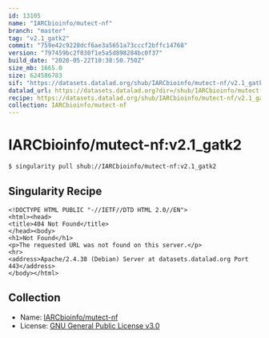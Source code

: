 ```yaml
---
id: 13105
name: "IARCbioinfo/mutect-nf"
branch: "master"
tag: "v2.1_gatk2"
commit: "759e42c9220dcf6ae3a5651a73cccf2bffc14768"
version: "797459bc2f030f1e5a5d898284bc0f37"
build_date: "2020-05-22T10:38:50.750Z"
size_mb: 1665.0
size: 624586783
sif: "https://datasets.datalad.org/shub/IARCbioinfo/mutect-nf/v2.1_gatk2/2020-05-22-759e42c9-797459bc/797459bc2f030f1e5a5d898284bc0f37.sif"
datalad_url: https://datasets.datalad.org?dir=/shub/IARCbioinfo/mutect-nf/v2.1_gatk2/2020-05-22-759e42c9-797459bc/
recipe: https://datasets.datalad.org/shub/IARCbioinfo/mutect-nf/v2.1_gatk2/2020-05-22-759e42c9-797459bc/Singularity
collection: IARCbioinfo/mutect-nf
---
```


# IARCbioinfo/mutect-nf:v2.1_gatk2

```bash
$ singularity pull shub://IARCbioinfo/mutect-nf:v2.1_gatk2
```

## Singularity Recipe

```singularity
<!DOCTYPE HTML PUBLIC "-//IETF//DTD HTML 2.0//EN">
<html><head>
<title>404 Not Found</title>
</head><body>
<h1>Not Found</h1>
<p>The requested URL was not found on this server.</p>
<hr>
<address>Apache/2.4.38 (Debian) Server at datasets.datalad.org Port 443</address>
</body></html>
```

## Collection

 - Name: [IARCbioinfo/mutect-nf](https://github.com/IARCbioinfo/mutect-nf)
 - License: [GNU General Public License v3.0](https://api.github.com/licenses/gpl-3.0)

